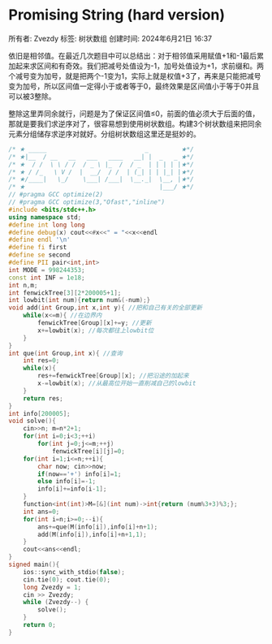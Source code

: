 # Promising String (hard version)

所有者: Zvezdy
标签: 树状数组
创建时间: 2024年6月21日 16:37

依旧是相邻值。在最近几次题目中可以总结出：对于相邻值采用赋值+1和-1最后累加起来求区间和有奇效。我们把减号处值设为-1，加号处值设为+1，求前缀和。两个减号变为加号，就是把两个-1变为1，实际上就是权值+3了，再来是只能把减号变为加号，所以区间值一定得小于或者等于0，最终效果是区间值小于等于0并且可以被3整除。

整除这里弄同余就行，问题是为了保证区间值≤0，前面的值必须大于后面的值，那就是要我们求逆序对了，很容易想到使用树状数组。构建3个树状数组来把同余元素分组储存求逆序对就好。分组树状数组这里还是挺妙的。

```cpp
/* ★ _____                           _         ★*/
/* ★|__  / __   __   ___   ____   __| |  _   _ ★*/
/* ★  / /  \ \ / /  / _ \ |_  /  / _  | | | | |★*/
/* ★ / /_   \ V /  |  __/  / /  | (_| | | |_| |★*/
/* ★/____|   \_/    \___| /___|  \__._|  \__, |★*/
/* ★                                     |___/ ★*/
// #pragma GCC optimize(2)
// #pragma GCC optimize(3,"Ofast","inline")
#include <bits/stdc++.h>
using namespace std;
#define int long long
#define debug(x) cout<<#x<<" = "<<x<<endl
#define endl '\n'
#define fi first
#define se second
#define PII pair<int,int>
int MODE = 998244353;
const int INF = 1e18;
int n,m;
int fenwickTree[3][2*200005+1];
int lowbit(int num){return num&(-num);}
void add(int Group,int x,int y){ //把和自己有关的全部更新
    while(x<=m){ //在边界内
        fenwickTree[Group][x]+=y; //更新
        x+=lowbit(x); //每次都往上lowbit位
    }
}
int que(int Group,int x){ //查询
    int res=0;
    while(x){
        res+=fenwickTree[Group][x]; //把沿途的加起来
        x-=lowbit(x); //从最高位开始一直削减自己的lowbit
    }
    return res;
}
int info[200005];
void solve(){
    cin>>n; m=n*2+1;
    for(int i=0;i<3;++i)
        for(int j=0;j<=m;++j)
            fenwickTree[i][j]=0;
    for(int i=1;i<=n;++i){
        char now; cin>>now;
        if(now=='+') info[i]=1;
        else info[i]=-1;
        info[i]+=info[i-1];
    }
    function<int(int)>M=[&](int num)->int{return (num%3+3)%3;};
    int ans=0;
    for(int i=n;i>=0;--i){
        ans+=que(M(info[i]),info[i]+n+1);
        add(M(info[i]),info[i]+n+1,1);
    }
    cout<<ans<<endl;
}
signed main(){
    ios::sync_with_stdio(false);
    cin.tie(0); cout.tie(0);
    long Zvezdy = 1;
    cin >> Zvezdy;
    while (Zvezdy--) {
        solve();
    }
    return 0;
}

```
